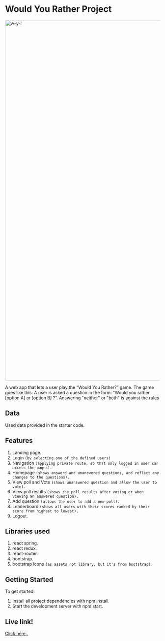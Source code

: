 # Would You Rather Project
<img width="1171" alt="w-y-r" src="https://github.com/ghadaxd/would-you-rather/assets/68280380/b2402210-c014-4b80-88d0-cd66163776a6">

A web app that lets a user play the “Would You Rather?” game. The game goes like this: A user is asked a question in the form: “Would you rather [option A] or [option B] ?”. Answering "neither" or "both" is against the rules

## Data
Used data provided in the starter code.

## Features
1. Landing page.
1. Login `(by selecting one of the defined users)`
1. Navigation `(applying private route, so that only logged in user can access the pages).`
1. Homepage `(shows answerd and unanswered questions, and reflect any changes to the questions).`
1. View poll and Vote `(shows unanswered question and allow the user to vote).`
1. View poll results `(shows the poll results after voting or when viewing an answered question).`
1. Add question `(allows the user to add a new poll).`
1. Leaderboard `(shows all users with their scores ranked by their score from highest to lowest).`
1. Logout.

## Libraries used
1. react spring.
1. react redux.
1. react-router.
1. bootstrap.
1. bootstrap icons `(as assets not library, but it's from bootstrap).`

## Getting Started

To get started:

1. Install all project dependencies with npm install.
1. Start the development server with npm start.

## Live link!
[Click here..](https://boundless-grave-boursin.glitch.me/)

